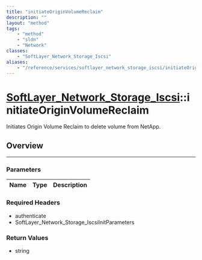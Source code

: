 ```yaml
---
title: "initiateOriginVolumeReclaim"
description: ""
layout: "method"
tags:
    - "method"
    - "sldn"
    - "Network"
classes:
    - "SoftLayer_Network_Storage_Iscsi"
aliases:
    - "/reference/services/softlayer_network_storage_iscsi/initiateOriginVolumeReclaim"
---
```

# [SoftLayer_Network_Storage_Iscsi](/reference/services/SoftLayer_Network_Storage_Iscsi)::initiateOriginVolumeReclaim


Initiates Origin Volume Reclaim to delete volume from NetApp.


## Overview 


-----

### Parameters 
|Name | Type | Description |
| --- | --- | --- |


### Required Headers
* authenticate
* SoftLayer_Network_Storage_IscsiInitParameters


### Return Values
* string





